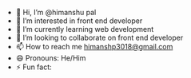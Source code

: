 - 👋 Hi, I’m @himanshu pal
- 👀 I’m interested in front end developer 
- 🌱 I’m currently learning web development 
- 💞️ I’m looking to collaborate on front end developer
- 📫 How to reach me himanshp3018@gmail.com
- 😄 Pronouns: He/Him
- ⚡ Fun fact: 

<!---
himanshup3018/himanshup3018 is a ✨ special ✨ repository because its `README.md` (this file) appears on your GitHub profile.
You can click the Preview link to take a look at your changes.
--->
